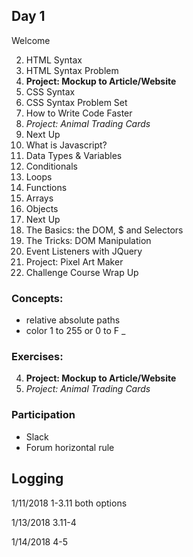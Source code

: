 ## Day 1
Welcome

2. HTML Syntax
3. HTML Syntax Problem
4. **Project: Mockup to Article/Website**
5. CSS Syntax
6. CSS Syntax Problem Set
7. How to Write Code Faster
8. _Project: Animal Trading Cards_
9. Next Up
10. What is Javascript?
11. Data Types & Variables
12. Conditionals
13. Loops 
14. Functions
15. Arrays
16. Objects
17. Next Up
18. The Basics: the DOM, $ and Selectors
19. The Tricks: DOM Manipulation
20. Event Listeners with JQuery
21. Project: Pixel Art Maker
22. Challenge Course Wrap Up


### Concepts:
* relative absolute paths
* color 1 to 255 or 0 to F
_
### Exercises:
4. **Project: Mockup to Article/Website**
8. _Project: Animal Trading Cards_

### Participation
* Slack
* Forum
horizontal rule


## Logging
1/11/2018 1-3.11 both options

1/13/2018 3.11-4

1/14/2018 4-5

